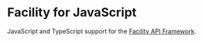 # Facility for JavaScript

JavaScript and TypeScript support for the [Facility API Framework](https://github.com/FacilityApi/Facility).
